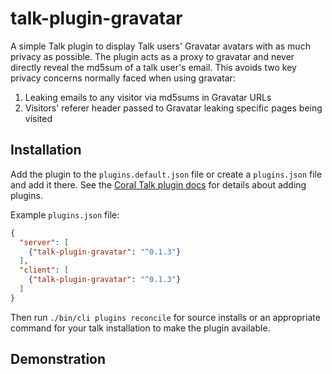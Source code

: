 # talk-plugin-gravatar

A simple Talk plugin to display Talk users' Gravatar avatars with as much
privacy as possible. The plugin acts as a proxy to gravatar and never directly
reveal the md5sum of a talk user's email. This avoids two key privacy concerns
normally faced when using gravatar:

1. Leaking emails to any visitor via md5sums in Gravatar URLs
2. Visitors' referer header passed to Gravatar leaking specific pages being visited

## Installation

Add the plugin to the `plugins.default.json` file or create a `plugins.json`
file and add it there. See the [Coral Talk plugin docs](https://docs.coralproject.net/talk/plugins/)
for details about adding plugins.


Example `plugins.json` file:

```json
{
  "server": [
    {"talk-plugin-gravatar": "^0.1.3"}
  ],
  "client": [
    {"talk-plugin-gravatar": "^0.1.3"}
  ]
}
```

Then run `./bin/cli plugins reconcile` for source installs or an appropriate
command for your talk installation to make the plugin available.

## Demonstration

<div id="coral_talk_stream"></div>
<script src="https://talk.snorre.io/static/embed.js" async onload="
  Coral.Talk.render(document.getElementById('coral_talk_stream'), {
    talk: 'https://talk.snorre.io/'
  });
"></script>
